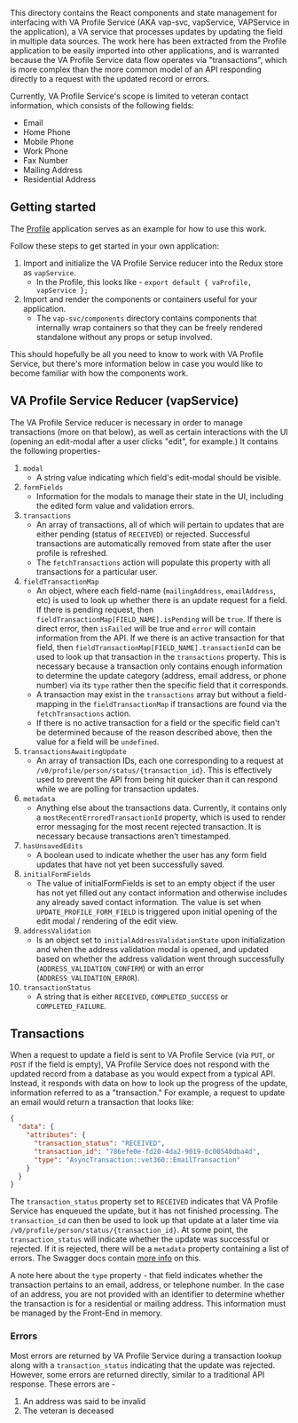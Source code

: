 This directory contains the React components and state management for interfacing with VA Profile Service (AKA vap-svc, vapService, VAPService in the application), a VA service that processes updates by updating the field in multiple data sources. The work here has been extracted from the Profile application to be easily imported into other applications, and is warranted because the VA Profile Service data flow operates via "transactions", which is more complex than the more common model of an API responding directly to a request with the updated record or errors.

Currently, VA Profile Service's scope is limited to veteran contact information, which consists of the following fields:

- Email
- Home Phone
- Mobile Phone
- Work Phone
- Fax Number
- Mailing Address
- Residential Address

## Getting started
The [Profile](https://github.com/department-of-veterans-affairs/vets-website/tree/master/src/applications/personalization/profile) application serves as an example for how to use this work.

Follow these steps to get started in your own application:

1. Import and initialize the VA Profile Service reducer into the Redux store as `vapService`.
    - In the Profile, this looks like - `export default { vaProfile, vapService };`
2. Import and render the components or containers useful for your application.
    - The `vap-svc/components` directory contains components that internally wrap containers so that they can be freely rendered standalone without any props or setup involved.

This should hopefully be all you need to know to work with VA Profile Service, but there's more information below in case you would like to become familiar with how the components work.

## VA Profile Service Reducer (vapService)
The VA Profile Service reducer is necessary in order to manage transactions (more on that below), as well as certain interactions with the UI (opening an edit-modal after a user clicks "edit", for example.) It contains the following properties-

1. `modal`
    - A string value indicating which field's edit-modal should be visible.
2. `formFields`
    - Information for the modals to manage their state in the UI, including the edited form value and validation errors.
2. `transactions`
    - An array of transactions, all of which will pertain to updates that are either pending (status of `RECEIVED`) or rejected. Successful transactions are automatically removed from state after the user profile is refreshed.
    - The `fetchTransactions` action will populate this property with all transactions for a particular user.
3. `fieldTransactionMap`
    - An object, where each field-name (`mailingAddress`, `emailAddress`, etc) is used to look up whether there is an update request for a field. If there is pending request, then `fieldTransactionMap[FIELD_NAME].isPending` will be `true`. If there is direct error, then `isFailed` will be true and `error` will contain information from the API. If we there is an active transaction for that field, then `fieldTransactionMap[FIELD_NAME].transactionId` can be used to look up that transaction in the `transactions` property. This is necessary because a transaction only contains enough information to determine the update category (address, email address, or phone number) via its `type` rather then the specific field that it corresponds.
    - A transaction may exist in the `transactions` array but without a field-mapping in the `fieldTransactionMap` if transactions are found via the `fetchTransactions` action.
    - If there is no active transaction for a field or the specific field can't be determined because of the reason described above, then the value for a field will be `undefined`.
4. `transactionsAwaitingUpdate`
    - An array of transaction IDs, each one corresponding to a request at `/v0/profile/person/status/{transaction_id}`. This is effectively used to prevent the API from being hit quicker than it can respond while we are polling for transaction updates.
5. `metadata`
    - Anything else about the transactions data. Currently, it contains only a `mostRecentErroredTransactionId` property, which is used to render error messaging for the most recent rejected transaction. It is necessary because transactions aren't timestamped.
6. `hasUnsavedEdits`
    - A boolean used to indicate whether the user has any form field updates that have not yet been successfully saved.
7. `initialFormFields`
    - The value of initialFormFields is set to an empty object if the user has not yet filled out any contact information and otherwise includes any already saved contact information. The value is set when `UPDATE_PROFILE_FORM_FIELD` is triggered upon initial opening of the edit modal / rendering of the edit view.
8. `addressValidation`
    - Is an object set to `initialAddressValidationState` upon initialization and when the address validation modal is opened, and updated based on whether the address validation went through successfully (`ADDRESS_VALIDATION_CONFIRM`) or with an error (`ADDRESS_VALIDATION_ERROR`).
9. `transactionStatus`
    - A string that is either `RECEIVED`, `COMPLETED_SUCCESS` or `COMPLETED_FAILURE`.

## Transactions
When a request to update a field is sent to VA Profile Service (via `PUT`, or `POST` if the field is empty), VA Profile Service does not respond with the updated record from a database as you would expect from a typical API. Instead, it responds with data on how to look up the progress of the update, information referred to as a "transaction." For example, a request to update an email would return a transaction that looks like:

```json
{
  "data": {
    "attributes": {
      "transaction_status": "RECEIVED",
      "transaction_id": "786efe0e-fd20-4da2-9019-0c00540dba4d",
      "type": "AsyncTransaction::vet360::EmailTransaction"
    }
  }
}
```

The `transaction_status` property set to `RECEIVED` indicates that VA Profile Service has enqueued the update, but it has not finished processing. The `transaction_id` can then be used to look up that update at a later time via `/v0/profile/person/status/{transaction_id}`. At some point, the `transaction_status` will indicate whether the update was successful or rejected. If it is rejected, there will be a `metadata` property containing a list of errors. The Swagger docs contain [more info](https://department-of-veterans-affairs.github.io/va-digital-services-platform-docs/api-reference/#/profile/postVet360EmailAddress) on this.

A note here about the `type` property - that field indicates whether the transaction pertains to an email, address, or telephone number. In the case of an address, you are not provided with an identifier to determine whether the transaction is for a residential or mailing address. This information must be managed by the Front-End in memory.

### Errors
Most errors are returned by VA Profile Service during a transaction lookup along with a `transaction_status` indicating that the update was rejected. However, some errors are returned directly, similar to a traditional API response. These errors are -

1. An address was said to be invalid
2. The veteran is deceased
